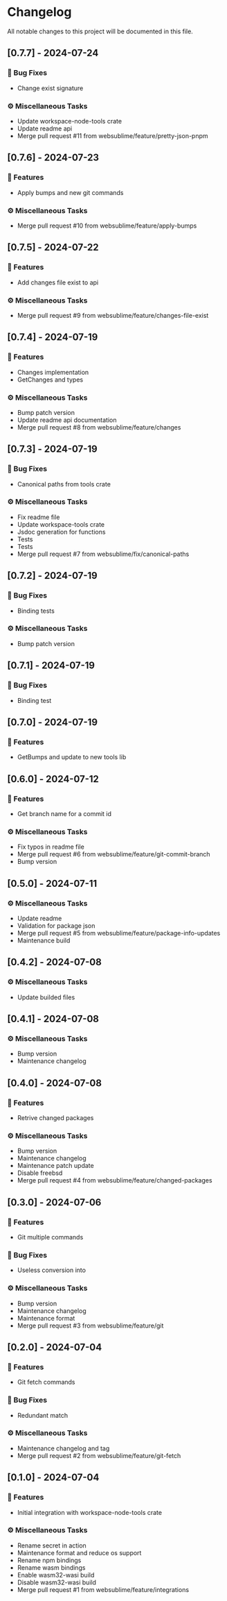# Changelog

All notable changes to this project will be documented in this file.

## [0.7.7] - 2024-07-24

### 🐛 Bug Fixes

- Change exist signature

### ⚙️ Miscellaneous Tasks

- Update workspace-node-tools crate
- Update readme api
- Merge pull request #11 from websublime/feature/pretty-json-pnpm

## [0.7.6] - 2024-07-23

### 🚀 Features

- Apply bumps and new git commands

### ⚙️ Miscellaneous Tasks

- Merge pull request #10 from websublime/feature/apply-bumps

## [0.7.5] - 2024-07-22

### 🚀 Features

- Add changes file exist to api

### ⚙️ Miscellaneous Tasks

- Merge pull request #9 from websublime/feature/changes-file-exist

## [0.7.4] - 2024-07-19

### 🚀 Features

- Changes implementation
- GetChanges and types

### ⚙️ Miscellaneous Tasks

- Bump patch version
- Update readme api documentation
- Merge pull request #8 from websublime/feature/changes

## [0.7.3] - 2024-07-19

### 🐛 Bug Fixes

- Canonical paths from tools crate

### ⚙️ Miscellaneous Tasks

- Fix readme file
- Update workspace-tools crate
- Jsdoc generation for functions
- Tests
- Tests
- Merge pull request #7 from websublime/fix/canonical-paths

## [0.7.2] - 2024-07-19

### 🐛 Bug Fixes

- Binding tests

### ⚙️ Miscellaneous Tasks

- Bump patch version

## [0.7.1] - 2024-07-19

### 🐛 Bug Fixes

- Binding test

## [0.7.0] - 2024-07-19

### 🚀 Features

- GetBumps and update to new tools lib

## [0.6.0] - 2024-07-12

### 🚀 Features

- Get branch name for a commit id

### ⚙️ Miscellaneous Tasks

- Fix typos in readme file
- Merge pull request #6 from websublime/feature/git-commit-branch
- Bump version

## [0.5.0] - 2024-07-11

### ⚙️ Miscellaneous Tasks

- Update readme
- Validation for package json
- Merge pull request #5 from websublime/feature/package-info-updates
- Maintenance build

## [0.4.2] - 2024-07-08

### ⚙️ Miscellaneous Tasks

- Update builded files

## [0.4.1] - 2024-07-08

### ⚙️ Miscellaneous Tasks

- Bump version
- Maintenance changelog

## [0.4.0] - 2024-07-08

### 🚀 Features

- Retrive changed packages

### ⚙️ Miscellaneous Tasks

- Bump version
- Maintenance changelog
- Maintenance patch update
- Disable freebsd
- Merge pull request #4 from websublime/feature/changed-packages

## [0.3.0] - 2024-07-06

### 🚀 Features

- Git multiple commands

### 🐛 Bug Fixes

- Useless conversion into

### ⚙️ Miscellaneous Tasks

- Bump version
- Maintenance changelog
- Maintenance format
- Merge pull request #3 from websublime/feature/git

## [0.2.0] - 2024-07-04

### 🚀 Features

- Git fetch commands

### 🐛 Bug Fixes

- Redundant match

### ⚙️ Miscellaneous Tasks

- Maintenance changelog and tag
- Merge pull request #2 from websublime/feature/git-fetch

## [0.1.0] - 2024-07-04

### 🚀 Features

- Initial integration with workspace-node-tools crate

### ⚙️ Miscellaneous Tasks

- Rename secret in action
- Maintenance format and reduce os support
- Rename npm bindings
- Rename wasm bindings
- Enable wasm32-wasi build
- Disable wasm32-wasi build
- Merge pull request #1 from websublime/feature/integrations

<!-- generated by git-cliff -->
